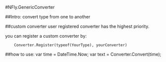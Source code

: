 #NFly.GenericConverter

##Intro:
convert type from one to another

##custom converter
user registered converter has the highest priority.

you can register a custom converter by:

		Converter.Register(typeof(YourType), yourConverter)


##how to use:
		var time = DateTime.Now;
		var text = Converter.Convert<string>(time);
